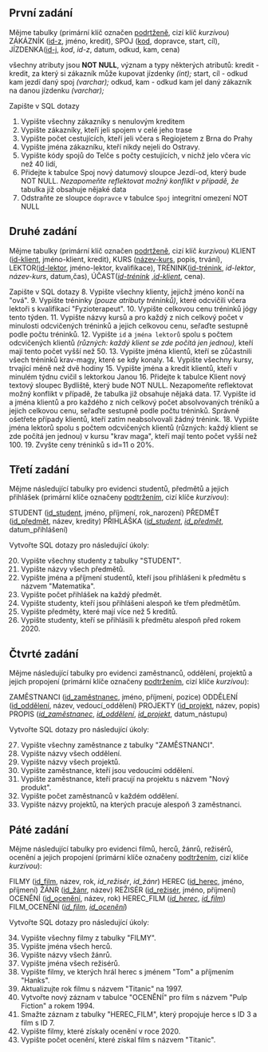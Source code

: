 ## První zadání
Mějme tabulky (primární klíč označen <u>podrtženě</u>, cizí klíč *kurzívou*)
 ZÁKÁZNÍK (<u>id-z</u>, jméno, kredit),
 SPOJ (<u>kod</u>, dopravce, start, cíl),
 JÍZDENKA(<u>id-j</u>, *kod*, *id-z*, datum, odkud, kam, cena)

 všechny atributy jsou **NOT NULL**, význam a typy některých atributů:
 kredit - kredit, za který si zákazník může kupovat jízdenky *(int);*
 start, cíl - odkud kam jezdí daný spoj *(varchar);*
 odkud, kam - odkud kam jel daný zákazník na danou jízdenku *(varchar);*

Zapište v SQL dotazy
1. Vypište všechny zákazníky s nenulovým kreditem
2. Vypište zákazníky, kteří jeli spojem v celé jeho trase
3. Vypište počet cestujících, kteří jeli včera s Regiojetem z Brna do Prahy
4. Vypište jména zákazníku, kteří nikdy nejeli do Ostravy.
5. Vypište kódy spojů do Telče s počty cestujících, v nichž jelo včera víc než 40 lidí,
6. Přidejte k tabulce Spoj nový datumový sloupce Jezdí-od, který bude NOT NULL. *Nezapomeňte reflektovat možný konflikt v případě, že* tabulka již obsahuje nějaké data
7. Odstraňte ze sloupce `dopravce` v tabulce `Spoj` integritní omezení NOT NULL

## Druhé zadání
Mějme tabulky (primární klíč označen <u>podrtženě</u>, cizí klíč *kurzívou*)
 KLIENT (<u>id-klient</u>, jméno-klient, kredit),
 KURS (<u>název-kurs</u>, popis, trvání),
 LEKTOR(<u>id-lektor</u>, jméno-lektor, kvalifikace),
 TRÉNINK(<u>id-trénink</u>, *id-lektor*, *název-kurs*, datum,čas),
 ÚČAST(<u><i>id-trénink</i></u> ,<u><i>id-klient</i></u>, cena).

Zapište v SQL dotazy
8. Vypište všechny klienty, jejichž jméno končí na "ová".
9. Vypište tréninky *(pouze atributy tréninků)*, které odcvičili včera lektoři s kvalifikací "Fyzioterapeut".
10. Vypište celkovou cenu tréninků jógy tento týden.
11. Vypište názvy kursů a pro každý z nich celkový počet v minulosti odcvičených tréninků a jejich celkovou cenu, seřaďte sestupně podle počtu tréninků.
12. Vypište `id` a `jména lektorů` spolu s počtem odcvičených klientů *(různých: každý klient se zde počítá jen jednou),* kteří mají tento počet vyšší než 50.
13. Vypište jména klientů, kteří se zůčastnili všech tréninků krav-magy, které se kdy konaly.
14. Vypište všechny kursy, trvající méně než dvě hodiny
15. Vypište jména a kredit klientů, kteří v minulém týdnu cvičil s lektorkou Janou
16. Přidejte k tabulce Klient nový textový sloupec Bydliště, který bude NOT NULL. Nezapomeňte reflektovat možný konflikt v případě, že tabulka již obsahuje nějaká data.
17. Vypište id a jména klientů a pro každého z nich celkový počet absolvovaných tréniků a jejich celkovou cenu, seřaďte sestupně podle počtu tréninků. Správně ošetřete případy klientů, kteří zatím neabsolvovali žádný trénink.
18. Vypište jména lektorů spolu s počtem odcvičených klientů (různých: každý klient se zde počítá jen jednou) v kursu "krav maga", kteří mají tento počet vyšší než 100.
19. Zvyšte ceny tréninků s id=11 o 20%.

## Třetí zadání

Mějme následující tabulky pro evidenci studentů, předmětů a jejich přihlášek (primární klíče označeny <u>podtržením</u>, cizí klíče _kurzívou_):

STUDENT (<u>id_student</u>, jméno, příjmení, rok_narození) 
PŘEDMĚT (<u>id_předmět</u>, název, kredity) 
PŘIHLÁŠKA (<u><i>id_student</i></u>, <u><i>id_předmět</i></u>, datum_přihlášení)

Vytvořte SQL dotazy pro následující úkoly:

20. Vypište všechny studenty z tabulky "STUDENT".
21. Vypište názvy všech předmětů.
22. Vypište jména a příjmení studentů, kteří jsou přihlášeni k předmětu s názvem "Matematika".
23. Vypište počet přihlášek na každý předmět.
24. Vypište studenty, kteří jsou přihlášeni alespoň ke třem předmětům.
25. Vypište předměty, které mají více než 5 kreditů.
26. Vypište studenty, kteří se přihlásili k předmětu alespoň před rokem 2020.

## Čtvrté zadání

Mějme následující tabulky pro evidenci zaměstnanců, oddělení, projektů a jejich propojení (primární klíče označeny <u>podtržením</u>, cizí klíče _kurzívou_):

ZAMĚSTNANCI (<u>id_zaměstnanec</u>, jméno, příjmení, pozice) 
ODDĚLENÍ (<u>id_oddělení</u>, název, vedoucí_oddělení) 
PROJEKTY (<u>id_projekt</u>, název, popis) 
PROPIS (<u><i>id_zaměstnanec</i></u>, <u><i>id_oddělení</i></u>, <u><i>id_projekt</i></u>, datum_nástupu)

Vytvořte SQL dotazy pro následující úkoly:

27. Vypište všechny zaměstnance z tabulky "ZAMĚSTNANCI".
28. Vypište názvy všech oddělení.
29. Vypište názvy všech projektů.
30. Vypište zaměstnance, kteří jsou vedoucími oddělení.
31. Vypište zaměstnance, kteří pracují na projektu s názvem "Nový produkt".
32. Vypište počet zaměstnanců v každém oddělení.
33. Vypište názvy projektů, na kterých pracuje alespoň 3 zaměstnanci.

## Páté zadání
Mějme následující tabulky pro evidenci filmů, herců, žánrů, režisérů, ocenění a jejich propojení (primární klíče označeny <u>podtržením</u>, cizí klíče _kurzívou_):

FILMY (<u>id_film</u>, název, rok, <i>id_režisér</i>, <i>id_žánr</i>) 
HEREC (<u>id_herec</u>, jméno, příjmení) 
ŽÁNR (<u>id_žánr</u>, název)
REŽISÉR (<u>id_režisér</u>, jméno, příjmení) 
OCENĚNÍ (<u>id_ocenění</u>, název, rok) 
HEREC_FILM (<u><i>id_herec</i></u>, <u><i>id_film</i></u>) 
FILM_OCENĚNÍ (<u><i>id_film</i></u>, <u><i>id_ocenění</i></u>)

Vytvořte SQL dotazy pro následující úkoly:

34. Vypište všechny filmy z tabulky "FILMY".
35. Vypište jména všech herců.
36. Vypište názvy všech žánrů.
37. Vypište jména všech režisérů.
38. Vypište filmy, ve kterých hrál herec s jménem "Tom" a příjmením "Hanks".
39. Aktualizujte rok filmu s názvem "Titanic" na 1997.
40. Vytvořte nový záznam v tabulce "OCENĚNÍ" pro film s názvem "Pulp Fiction" a rokem 1994.
41. Smažte záznam z tabulky "HEREC_FILM", který propojuje herce s ID 3 a film s ID 7.
42. Vypište filmy, které získaly ocenění v roce 2020.
43. Vypište počet ocenění, které získal film s názvem "Titanic".
